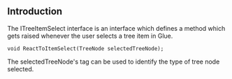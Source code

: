 ## Introduction

The ITreeItemSelect interface is an interface which defines a method which gets raised whenever the user selects a tree item in Glue.

    void ReactToItemSelect(TreeNode selectedTreeNode);

The selectedTreeNode's tag can be used to identify the type of tree node selected.
